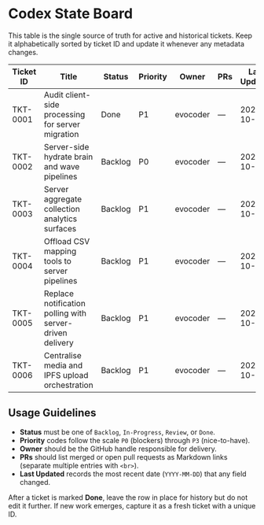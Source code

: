 # Codex State Board

This table is the single source of truth for active and historical tickets. Keep it alphabetically sorted by ticket ID and update it whenever any metadata changes.

| Ticket ID | Title | Status | Priority | Owner | PRs | Last Updated |
|-----------|-------|--------|----------|-------|-----|--------------|
| TKT-0001 | Audit client-side processing for server migration | Done | P1 | evocoder | — | 2025-10-14 |
| TKT-0002 | Server-side hydrate brain and wave pipelines | Backlog | P0 | evocoder | — | 2025-10-14 |
| TKT-0003 | Server aggregate collection analytics surfaces | Backlog | P1 | evocoder | — | 2025-10-14 |
| TKT-0004 | Offload CSV mapping tools to server pipelines | Backlog | P1 | evocoder | — | 2025-10-14 |
| TKT-0005 | Replace notification polling with server-driven delivery | Backlog | P1 | evocoder | — | 2025-10-14 |
| TKT-0006 | Centralise media and IPFS upload orchestration | Backlog | P1 | evocoder | — | 2025-10-14 |

## Usage Guidelines

- **Status** must be one of `Backlog`, `In-Progress`, `Review`, or `Done`.
- **Priority** codes follow the scale `P0` (blockers) through `P3` (nice-to-have).
- **Owner** should be the GitHub handle responsible for delivery.
- **PRs** should list merged or open pull requests as Markdown links (separate multiple entries with `<br>`).
- **Last Updated** records the most recent date (`YYYY-MM-DD`) that any field changed.

After a ticket is marked **Done**, leave the row in place for history but do not edit it further. If new work emerges, capture it as a fresh ticket with a unique ID.
